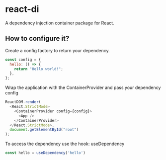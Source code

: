 # react-di

A dependency injection container package for React.

## How to configure it?

Create a config factory to return your dependency.

```javascript
const config = {
  hello: () => {
    return "Hello world!";
  },
};
```

Wrap the application with the ContainerProvider and pass your dependency config

```javascript
ReactDOM.render(
  <React.StrictMode>
    <ContainerProvider config={config}>
      <App />
    </ContainerProvider>
  </React.StrictMode>,
  document.getElementById("root")
);
```

To access the dependency use the hook: useDependency

```javascript
const hello = useDependency('hello')
```